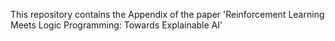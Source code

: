 This repository contains the Appendix of the paper 'Reinforcement Learning Meets Logic Programming: Towards Explainable AI'
